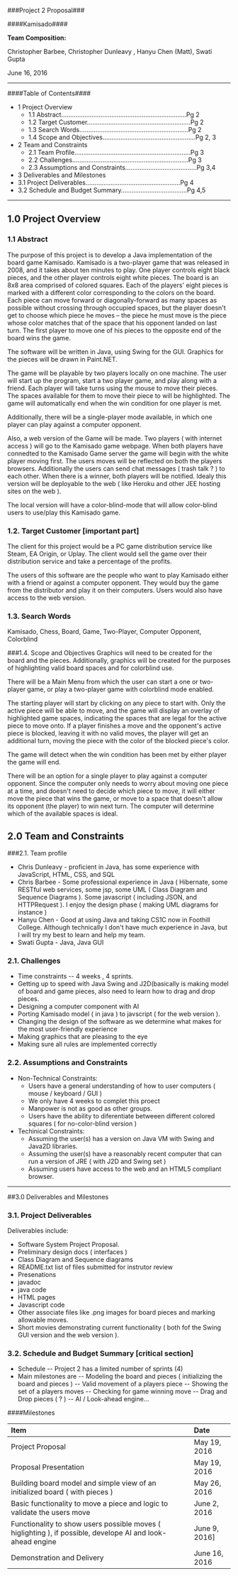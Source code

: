 ###Project 2 Proposal###

####Kamisado####

__Team Composition:__<br>

Christopher Barbee,  Christopher Dunleavy , Hanyu Chen (Matt), Swati Gupta

June 16, 2016

---

####Table of Contents####

* 1 Project Overview 
  * 1.1 Abstract…………………………………….………………………Pg 2
  * 1.2 Target Customer……………….…………………………………Pg 2
  * 1.3 Search Words……………….……………………………………Pg 2
  * 1.4 Scope and Objectives….…………………………………………Pg 2, 3
* 2 Team and Constraints
  * 2.1 Team Profile…….……………………………………………….…Pg 3
  * 2.2 Challenges……….……………………………………………….Pg 3
  * 2.3 Assumptions and Constraints………………………………....Pg 3,4
* 3 Deliverables and Milestones
 * 3.1 Project Deliverables……………………………………………..Pg 4
 * 3.2 Schedule and Budget Summary…..…………………………..Pg 4,5


---

## 1.0	Project Overview
### 1.1 Abstract

The purpose of this project is to develop a Java implementation of the board game Kamisado. Kamisado is a two-player game that was released in 2008, and it takes about ten minutes to play. One player controls eight black pieces, and the other player controls eight white pieces. The board is an 8x8 area comprised of colored squares. Each of the players' eight pieces is marked with a different color corresponding to the colors on the board. Each piece can move forward or diagonally-forward as many spaces as possible without crossing through occupied spaces, but the player doesn't get to choose which piece he moves – the piece he must move is the piece whose color matches that of the space that his opponent landed on last turn. The first player to move one of his pieces to the opposite end of the board wins the game. 

The software will be written in Java, using Swing for the GUI. Graphics for the pieces will be drawn in Paint.NET.

The game will be playable by two players locally on one machine. The user will start up the program, start a two player game, and play along with a friend. Each player will take turns using the mouse to move their pieces. The spaces available for them to move their piece to will be highlighted. The game will automatically end when the win condition for one player is met.

Additionally, there will be a single-player mode available, in which one player can play against a computer opponent.

Also, a web version of the Game will be made.  Two players ( with internet access ) will go to the Kamisado game webpage.  When both players have connedted to the Kamisado Game server the game will begin with the white player moving first.  The users moves will be reflected on both the players browsers. Additionally the users can send chat messages ( trash talk ? ) to each other.  When there is a winner,  both players will be notified.  Idealy this version will be deployable to the web ( like Heroku and other JEE hosting sites on the web ).

The local version will have a color-blind-mode that will allow color-blind users to use/play this Kamisado game.

### 1.2.	Target Customer [important part]

The client for this project would be a PC game distribution service like Steam, EA Origin, or Uplay. The client would sell the game over their distribution service and take a percentage of the profits. 

The users of this software are the people who want to play Kamisado either with a friend or against a computer opponent. They would buy the game from the distributor and play it on their computers. Users would also have access to the web version.


### 1.3.	Search Words 

Kamisado, Chess, Board, Game, Two-Player, Computer Opponent, Colorblind


###1.4.	Scope and Objectives 
Graphics will need to be created for the board and the pieces. Additionally, graphics will be created for the purposes of highlighting valid board spaces and for colorblind use.

There will be a Main Menu from which the user can start a one or two-player game, or play a two-player game with colorblind mode enabled.

The starting player will start by clicking on any piece to start with. Only the active piece will be able to move, and the game will display an overlay of highlighted game spaces, indicating the spaces that are legal for the active piece to move onto. If a player finishes a move and the opponent's active piece is blocked, leaving it with no valid moves, the player will get an additional turn, moving the piece with the color of the blocked piece's color. 

The game will detect when the win condition has been met by either player the game will end.

There will be an option for a single player to play against a computer opponent. Since the computer only needs to worry about moving one piece at a time, and doesn't need to decide which piece to move, it will either move the piece that wins the game, or move to a space that doesn't allow its opponent (the player) to win next turn. The computer will determine which of the available spaces is ideal. 

## 2.0	Team and Constraints

###2.1.	Team profile
* Chris Dunleavy - proficient in Java, has some experience with JavaScript, HTML, CSS, and SQL
* Chris Barbee - Some professional experience in Java ( Hibernate, some RESTful web services, some jsp, some UML ( Class Diagram and Sequence Diagrams ). Some javascript ( including JSON, and HTTPRequest ). I enjoy the design phase ( making UML diagrams for instance )
* Hanyu Chen - Good at using Java and taking CS1C now in Foothill College. Although technically I don't have much experience in Java, but I will try my best to learn and help my team.
* Swati Gupta - Java, Java GUI

### 2.1.	Challenges
* Time constraints -- 4 weeks ,  4 sprints.
* Getting up to speed with Java Swing and J2D(basically is making model of board and game pieces, also need to learn how to drag and drop pieces. 
* Designing a computer component with AI
* Porting Kamisado model ( in java ) to javscript ( for the web version ).
* Changing the design of the software as we determine what makes for the most user-friendly experience
* Making graphics that are pleasing to the eye
* Making sure all rules are implemented correctly


### 2.2.	Assumptions and Constraints

* Non-Technical Constraints:
  * Users have a general understanding of how to user computers ( mouse / keyboard / GUI )
  * We only have 4 weeks to complet this proect
  * Manpower is not as good as other groups.  
  * Users have the ability to diferentiate betweeen different colored squares ( for no-color-blind version )
* Techinical Constraints:
  *  Assuming the user(s) has a version on Java VM with Swing and Java2D libraries.
  *  Assuming the user(s) have a reasonably recent computer that can run a version of JRE ( with J2D and Swing set )
  *  Assuming users have access to the web and an HTML5 compliant browser.

---

##3.0	Deliverables and Milestones

### 3.1.	Project Deliverables 

Deliverables include:
*	Software System Project Proposal.
*	Preliminary design docs ( interfaces )
*	Class Diagram and Sequence diagrams
*	README.txt list of files submitted for instrutor review
*	Presenations
*	javadoc
*	java code
*	HTML pages
*	Javascript code
*	Other associate files like .png images for board pieces and marking allowable moves.
*	Short movies demonstrating current functionality ( both fof the Swing GUI version and the web version ).


### 3.2.	Schedule and Budget Summary [critical section]

* Schedule -- Project 2 has a limited number of sprints (4)
* Main milestones are
    --  Modeling the board and pieces ( initializing the board and pieces )
    --  Valid movement of a players piece
    --  Showing the set of a players moves
    --  Checking for game winning move
    --  Drag and Drop pieces ( ? )
    --  AI / Look-ahead engine...

####Milestones

| Item                       | Date            |
| :--------------------------|:----------------|
| Project Proposal           | May 19, 2016  |
| Proposal Presentation      | May 19, 2016  |
| Building board model and simple view of an initialized board ( with pieces ) | May 26, 2016 |
| Basic functionality to move a piece and logic to validate the users move  | June 2, 2016 |
| Functionality to show users possible moves ( higlighting ), if possible, develope AI and look-ahead engine | June 9, 2016] |
| Demonstration and Delivery | June 16, 2016    |
